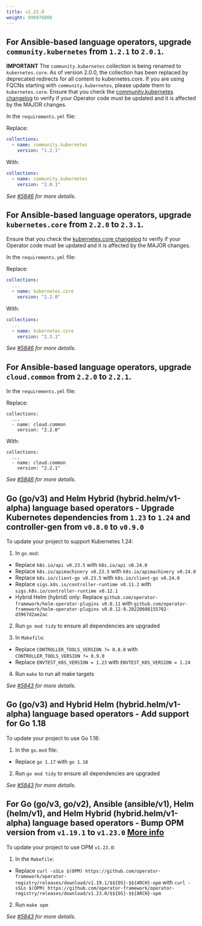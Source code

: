 ```yaml
---
title: v1.22.0
weight: 998978000
---
```


## For Ansible-based language operators, upgrade `community.kubernetes` from `1.2.1` to `2.0.1`.

**IMPORTANT** The `community.kubernetes` collection is being renamed to `kubernetes.core`. As of version 2.0.0, the collection has been replaced by deprecated redirects for all content to kubernetes.core. If you are using FQCNs starting with `community.kubernetes`, please update them to `kubernetes.core`.
Ensure that you check the [community.kubernetes changelog](https://github.com/ansible-collections/community.kubernetes/blob/main/CHANGELOG.rst) to verify if your Operator code must be updated and it is affected by the MAJOR changes.

In the `requirements.yml` file:

Replace:

```yaml
collections:
  - name: community.kubernetes
    version: "1.2.1"
```

With:

```yaml
collections:
  - name: community.kubernetes
    version: "2.0.1"
```

_See [#5846](https://github.com/operator-framework/operator-sdk/pull/5846) for more details._

## For Ansible-based language operators, upgrade `kubernetes.core` from `2.2.0` to `2.3.1`.

Ensure that you check the [kubernetes.core changelog](https://github.com/ansible-collections/kubernetes.core/blob/main/CHANGELOG.rst) to verify if your Operator code must be updated and it is affected by the MAJOR changes.

In the `requirements.yml` file:

Replace:

```yaml
collections:
  ...
  - name: kubernetes.core
    version: "2.2.0"
```

With:

```yaml
collections:
  ...
  - name: kubernetes.core
    version: "2.3.1"
```

_See [#5846](https://github.com/operator-framework/operator-sdk/pull/5846) for more details._

## For Ansible-based language operators, upgrade `cloud.common` from `2.2.0` to `2.2.1`.

In the `requirements.yml` file:

Replace:

```ymal
collections:
  ...
  - name: cloud.common
    version: "2.2.0"
```

With:

```ymal
collections:
  ...
  - name: cloud.common
    version: "2.2.1"
```

_See [#5846](https://github.com/operator-framework/operator-sdk/pull/5846) for more details._

## Go (go/v3) and Helm Hybrid (hybrid.helm/v1-alpha) language based operators - Upgrade Kubernetes dependencies from `1.23` to `1.24` and controller-gen from `v0.8.0` to `v0.9.0`

To update your project to support Kubernetes 1.24:

1. In `go.mod`:

- Replace `k8s.io/api v0.23.5` with `k8s.io/api v0.24.0`
- Replace `k8s.io/apimachinery v0.23.5` with  `k8s.io/apimachinery v0.24.0`
- Replace `k8s.io/client-go v0.23.5` with `k8s.io/client-go v0.24.0`
- Replace `sigs.k8s.io/controller-runtime v0.11.2` with `sigs.k8s.io/controller-runtime v0.12.1`
- Hybrid Helm (hybrid) only: Replace `github.com/operator-framework/helm-operator-plugins v0.0.11` with `github.com/operator-framework/helm-operator-plugins v0.0.12-0.20220608155702-d3967d2ae2ac`

2. Run `go mod tidy` to ensure all dependencies are upgraded

3. In `Makefile`:
- Replace `CONTROLLER_TOOLS_VERSION ?= 0.8.0` with `CONTROLLER_TOOLS_VERSION ?= 0.9.0`
- Replace `ENVTEST_K8S_VERSION = 1.23` with `ENVTEST_K8S_VERSION = 1.24`

4. Run `make` to run all make targets

_See [#5843](https://github.com/operator-framework/operator-sdk/pull/5843) for more details._

## Go (go/v3) and Hybrid Helm (hybrid.helm/v1-alpha) language based operators - Add support for Go 1.18

To update your project to use Go 1.18:

1. In the `go.mod` file:

- Replace `go 1.17` with `go 1.18`   

2. Run `go mod tidy` to ensure all dependencies are upgraded

_See [#5843](https://github.com/operator-framework/operator-sdk/pull/5843) for more details._

## For Go (go/v3, go/v2), Ansible (ansible/v1), Helm (helm/v1), and Helm Hybrid (hybrid.helm/v1-alpha) language based operators - Bump OPM version from `v1.19.1` to `v1.23.0` [More info](https://github.com/operator-framework/operator-registry/releases)

To update your project to use OPM `v1.23.0`:

1. In the `Makefile`:

- Replace `curl -sSLo $(OPM) https://github.com/operator-framework/operator-registry/releases/download/v1.19.1/$${OS}-$${ARCH}-opm` with `curl -sSLo $(OPM) https://github.com/operator-framework/operator-registry/releases/download/v1.23.0/$${OS}-$${ARCH}-opm`   

2. Run `make opm`

_See [#5843](https://github.com/operator-framework/operator-sdk/pull/5843) for more details._
